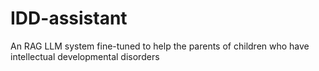 # IDD-assistant
An RAG LLM system fine-tuned to help the parents of children who have intellectual developmental disorders
